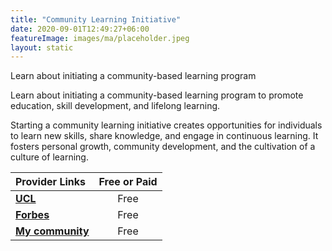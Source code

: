 ```yaml
---
title: "Community Learning Initiative"
date: 2020-09-01T12:49:27+06:00
featureImage: images/ma/placeholder.jpeg
layout: static
---
```


Learn about initiating a community-based learning program

Learn about initiating a community-based learning program to promote education, skill development, and lifelong learning.

Starting a community learning initiative creates opportunities for individuals to learn new skills, share knowledge, and engage in continuous learning. It fosters personal growth, community development, and the cultivation of a culture of learning.

| Provider Links      | Free or Paid  |  
| :-----------          | :--------------:      |  
| [**UCL**](https://www.ucl.ac.uk/teaching-learning/publications/2019/nov/five-steps-developing-community-engaged-learning-programme-module-or-project) | Free | 
| [**Forbes**](https://www.forbes.com/sites/forbesbusinesscouncil/2022/04/13/how-to-make-community-based-learning-a-crucial-component-of-your-learning-and-development-program/?sh=9e0e723bf1ce) | Free  | 
| [**My community**](https://mycommunity.org.uk/how-to-get-started-with-a-project-in-your-community) | Free | 
  

<br/><br/>






